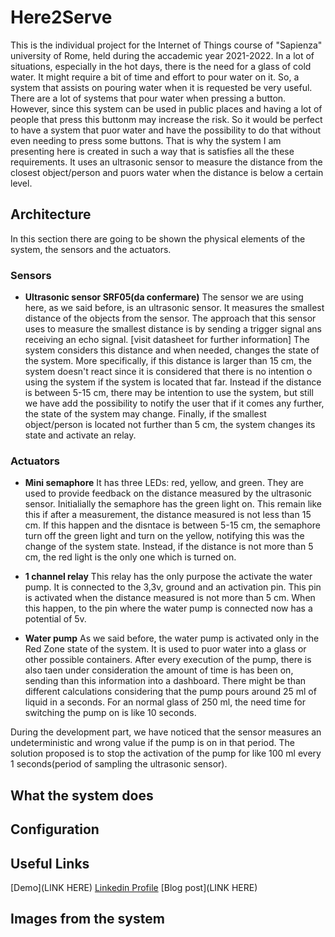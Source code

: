 # Here2Serve

This is the individual project for the Internet of Things course of "Sapienza" university of Rome, held during the accademic year 2021-2022. 
In a lot of situations, especially in the hot days, there is the need for a glass of cold water. It might require a bit of time and effort to pour water on it. So, a system that assists on pouring water when it is requested be very useful. There are a lot of systems that pour water when pressing a button. However, since this system can be used in public places and having a lot of people that press this buttonm may increase the risk. So it would be perfect to have a system that puor water and have the possibility to do that without even needing to press some buttons. That is why the system I am presenting here is created in such a way that is satisfies all the these requirements. 
It uses an ultrasonic sensor to measure the distance from the closest object/person and puors water when the distance is below a certain level.

## Architecture
In this section there are going to be shown the physical elements of the system, the sensors and the actuators. 

### Sensors
- **Ultrasonic sensor SRF05(da confermare)**
The sensor we are using here, as we said before, is an ultrasonic sensor. It measures the smallest distance of the objects from the sensor. The approach that this sensor uses to measure the smallest distance is by sending a trigger signal ans receiving an echo signal. [visit datasheet for further information]
The system considers this distance and when needed, changes the state of the system. More specifically, if this distance is larger than 15 cm, the system doesn't react since it is considered that there is no intention o using the system if the system is located that far. Instead if the distance is between 5-15 cm, there may be intention to use the system, but still we have add the possibility to notify the user that if it comes any further, the state of the system may change. Finally, if the smallest object/person is located not further than 5 cm, the system changes its state and activate an relay.

### Actuators
- **Mini semaphore**
It has three LEDs: red, yellow, and green. They are used to provide feedback on the distance measured by the ultrasonic sensor. Initialially the semaphore has the green light on. This remain like this if after a measurement, the distance measured is not less than 15 cm. If this happen and the disntace is between 5-15 cm, the semaphore turn off the green light and turn on the yellow, notifying this was the change of the system state. Instead, if the distance is not more than 5 cm, the red light is the only one which is turned on.

- **1 channel relay**
This relay has the only purpose the activate the water pump. It is connected to the 3,3v, ground and an activation pin. This pin is activated when the distance measured is not more than 5 cm. When this happen, to the pin where the water pump is connected now has a potential of 5v. 

- **Water pump**
As we said before, the water pump is activated only in the Red Zone state of the system. It is used to puor water into a glass or other possible containers. After every execution of the pump, there is also taen under consideration the amount of time is has been on, sending than this information into a dashboard. There might be than different calculations considering that the pump pours around 25 ml of liquid in a seconds. For an normal glass of 250 ml, the need time for switching the pump on is like 10 seconds. 

During the development part, we have noticed that the sensor measures an undeterministic and wrong value if the pump is on in that period. The solution proposed is to stop the activation of the pump for like 100 ml every 1 seconds(period of sampling the ultrasonic sensor). 

## What the system does

## Configuration

## Useful Links
[Demo](LINK HERE)
[Linkedin Profile](https://www.linkedin.com/public-profile/settings?lipi=urn%3Ali%3Apage%3Ad_flagship3_profile_self_edit_contact-info%3BIBuyH%2BI8S8WMSqIn7dUb8A%3D%3D)
[Blog post](LINK HERE)

## Images from the system 